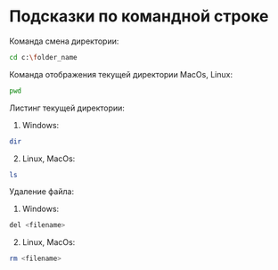 # Подсказки по командной строке

Команда смена директории:
```sh
cd c:\folder_name
```
Команда отображения текущей директории MacOs, Linux:
```sh
pwd
```
Листинг текущей директории:
1. Windows:
```sh
dir
```
2. Linux, MacOs:
```sh
ls
```
Удаление файла:
1. Windows:
```sh
del <filename>
```
2. Linux, MacOs:
```sh
rm <filename>
```